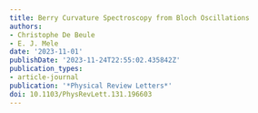 ```yaml
---
title: Berry Curvature Spectroscopy from Bloch Oscillations
authors:
- Christophe De Beule
- E. J. Mele
date: '2023-11-01'
publishDate: '2023-11-24T22:55:02.435842Z'
publication_types:
- article-journal
publication: '*Physical Review Letters*'
doi: 10.1103/PhysRevLett.131.196603
---
```

